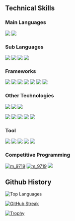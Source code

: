 ## Technical Skills

### Main Languages
![](https://img.shields.io/badge/-Go-76E1FE.svg?logo=go&style=plastic)
![](https://img.shields.io/badge/-TypeScript-007ACC.svg?logo=typescript&style=plastic)

### Sub Languages
![](https://img.shields.io/badge/-Python-3776AB.svg?logo=python&style=plastic)
![](https://img.shields.io/badge/-C%23-512BD4.svg?logo=csharp&style=plastic)
![](https://img.shields.io/badge/-C++-00599C.svg?logo=cplusplus&style=plastic)
![](https://img.shields.io/badge/-JavaScript-F7DF1E.svg?logo=javascript&style=plastic)

### Frameworks
![](https://img.shields.io/badge/-Graphql-E10098.svg?logo=graphql&style=plastic)
![](https://img.shields.io/badge/-Swagger-85EA2D.svg?logo=swagger&style=plastic)
![](https://img.shields.io/badge/-Vue.js-4FC08D.svg?logo=vue.js&style=plastic)
![](https://img.shields.io/badge/-Node.js-339933.svg?logo=node.js&style=plastic)
![](https://img.shields.io/badge/-Bootstrap-563D7C.svg?logo=bootstrap&style=plastic)
![](https://img.shields.io/badge/-Flask-000000.svg?logo=flask&style=plastic)
![](https://img.shields.io/badge/-.NET-512BD4.svg?logo=dotnet&style=plastic)

### Other Technologies
![](https://img.shields.io/badge/-AWS-232F3E.svg?logo=amazon-aws&style=plastic)
![](https://img.shields.io/badge/-MySQL-4479A1.svg?logo=mysql&style=plastic)
![](https://img.shields.io/badge/-PostgreSQL-336791.svg?logo=postgresql&style=plastic)

![](https://img.shields.io/badge/-Linux-6C6694.svg?logo=linux&style=flat)
![](https://img.shields.io/badge/-Ubuntu-6F52B5.svg?logo=ubuntu&style=flat)
![](https://img.shields.io/badge/-macOS-000000.svg?logo=macos&style=flat)
![](https://img.shields.io/badge/-Windows-0078D6.svg?logo=windows&style=flat)
![](https://img.shields.io/badge/-Raspberry%20Pi-C51A4A.svg?logo=raspberry-pi&style=flat)

### Tool
![](https://img.shields.io/badge/-Github-181717.svg?logo=github&style=plastic)
![](https://img.shields.io/badge/-Jira-172B4D.svg?logo=jira&style=plastic)
![](https://img.shields.io/badge/-Figma-F24E1E.svg?logo=figma&style=plastic)
![](https://img.shields.io/badge/-Notion-000000.svg?logo=notion&style=plastic)
![](https://img.shields.io/badge/-Miro-050038.svg?logo=miro&style=plastic)

### Competitive Programming
[![m_9719](https://img.shields.io/endpoint?url=https%3A%2F%2Fatcoder-badges.now.sh%2Fapi%2Fatcoder%2Fjson%2Fm_9719)](https://atcoder.jp/users/m_9719)
[![m_9719](https://img.shields.io/endpoint?url=https%3A%2F%2Fatcoder-badges.now.sh%2Fapi%2Fcodeforces%2Fjson%2Fm_9719)](https://codeforces.com/profile/m_9719)
![](https://img.shields.io/badge/-C++-00599C.svg?logo=cplusplus&style=plastic)

## Github History

![Top Languages](https://github-readme-stats.vercel.app/api/top-langs/?username=hareta0109&layout=compact&show_icons=true&theme=onedark&hide_border=true)

[![GitHub Streak](https://streak-stats.demolab.com?user=hareta0109&theme=onedark&hide_border=true&card_width=500)](https://git.io/streak-stats)

[![Trophy](https://github-profile-trophy.vercel.app/?username=hareta0109&theme=onedark&row=1&column=4&no-frame=true&margin-w=15)](https://github.com/ryo-ma/github-profile-trophy)
